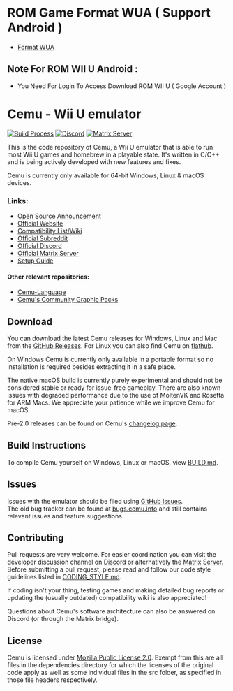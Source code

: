 # ROM Game Format WUA ( Support Android )
* [Format WUA](https://github.com/XForYouX/Cemu-Android/releases/tag/ROM.WIIU.FORMAT.WUA)

 ## Note For ROM WII U Android :
* You Need For Login To Access Download ROM WII U ( Google Account )


# **Cemu - Wii U emulator**

[![Build Process](https://github.com/cemu-project/Cemu/actions/workflows/build.yml/badge.svg)](https://github.com/cemu-project/Cemu/actions/workflows/build.yml)
[![Discord](https://img.shields.io/discord/286429969104764928?label=Cemu&logo=discord&logoColor=FFFFFF)](https://discord.gg/5psYsup)
[![Matrix Server](https://img.shields.io/matrix/cemu:cemu.info?server_fqdn=matrix.cemu.info&label=cemu:cemu.info&logo=matrix&logoColor=FFFFFF)](https://matrix.to/#/#cemu:cemu.info)

This is the code repository of Cemu, a Wii U emulator that is able to run most Wii U games and homebrew in a playable state.
It's written in C/C++ and is being actively developed with new features and fixes.

Cemu is currently only available for 64-bit Windows, Linux & macOS devices.

### Links:
 - [Open Source Announcement](https://www.reddit.com/r/cemu/comments/wwa22c/cemu_20_announcement_linux_builds_opensource_and/)
 - [Official Website](https://cemu.info)
 - [Compatibility List/Wiki](https://wiki.cemu.info/wiki/Main_Page)
 - [Official Subreddit](https://reddit.com/r/Cemu)
 - [Official Discord](https://discord.gg/5psYsup)
 - [Official Matrix Server](https://matrix.to/#/#cemu:cemu.info)
 - [Setup Guide](https://cemu.cfw.guide)

#### Other relevant repositories:
 - [Cemu-Language](https://github.com/cemu-project/Cemu-Language)
 - [Cemu's Community Graphic Packs](https://github.com/cemu-project/cemu_graphic_packs)

## Download

You can download the latest Cemu releases for Windows, Linux and Mac from the [GitHub Releases](https://github.com/cemu-project/Cemu/releases/). For Linux you can also find Cemu on [flathub](https://flathub.org/apps/info.cemu.Cemu).

On Windows Cemu is currently only available in a portable format so no installation is required besides extracting it in a safe place.

The native macOS build is currently purely experimental and should not be considered stable or ready for issue-free gameplay. There are also known issues with degraded performance due to the use of MoltenVK and Rosetta for ARM Macs. We appreciate your patience while we improve Cemu for macOS.

Pre-2.0 releases can be found on Cemu's [changelog page](https://cemu.info/changelog.html).

## Build Instructions

To compile Cemu yourself on Windows, Linux or macOS, view [BUILD.md](/BUILD.md).

## Issues

Issues with the emulator should be filed using [GitHub Issues](https://github.com/cemu-project/Cemu/issues).  
The old bug tracker can be found at [bugs.cemu.info](https://bugs.cemu.info) and still contains relevant issues and feature suggestions.

## Contributing

Pull requests are very welcome. For easier coordination you can visit the developer discussion channel on [Discord](https://discord.gg/5psYsup) or alternatively the [Matrix Server](https://matrix.to/#/#cemu:cemu.info).
Before submitting a pull request, please read and follow our code style guidelines listed in [CODING_STYLE.md](/CODING_STYLE.md).

If coding isn't your thing, testing games and making detailed bug reports or updating the (usually outdated) compatibility wiki is also appreciated!

Questions about Cemu's software architecture can also be answered on Discord (or through the Matrix bridge).

## License
Cemu is licensed under [Mozilla Public License 2.0](/LICENSE.txt). Exempt from this are all files in the dependencies directory for which the licenses of the original code apply as well as some individual files in the src folder, as specified in those file headers respectively.
